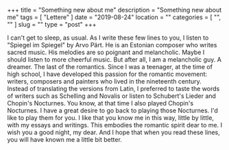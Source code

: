 +++
title = "Something new about me"
description = "Something new about me"
tags = [ "Lettere" ]
date = "2019-08-24"
location = ""
categories = [
  "",
  ""
]
slug = ""
type = "post"
+++

I can't get to sleep, as usual. As I write these few lines to you, I listen to "Spiegel im Spiegel" by Arvo Pärt. He is an Estonian composer who writes sacred music. His melodies are so poignant and melancholic. Maybe I should listen to more cheerful music. But after all, I am a melancholic guy. A dreamer. The last of the romantics. Since I was a teenager, at the time of high school, I have developed this passion for the romantic movement: writers, composers and painters who lived in the nineteenth century. Instead of translating the versions from Latin, I preferred to taste the words of writers such as Schelling and Novalis or listen to Schubert's Lieder and Chopin's Nocturnes. You know, at that time I also played Chopin's Nocturnes. I have a great desire to go back to playing those Nocturnes. I'd like to play them for you. I like that you know me in this way, little by little, with my essays and writings. This embodies the romantic spirit dear to me.  I wish you a good night, my dear. And I hope that when you read these lines, you will have known me a little bit better.
